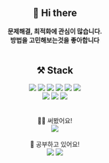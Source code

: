 <div align=center>

## 👋 Hi there
**문제해결, 최적화에 관심이 많습니다.<br>
방법을 고민해보는것을 좋아합니다**
<br>
<br>
## ⚒ Stack

  <img src="https://img.shields.io/badge/JS-F7DF1E.svg?&style=for-the-badge&logo=JavaScript&logoColor=black">
  <img src="https://img.shields.io/badge/PYTHON-3776AB.svg?&style=for-the-badge&logo=Python&logoColor=white">
  <img src="https://img.shields.io/badge/REACT-61DAFB.svg?&style=for-the-badge&logo=React&logoColor=black">   
  <img src="https://img.shields.io/badge/redux-764ABC.svg?&style=for-the-badge&logo=Redux&logoColor=white">
  <img src="https://img.shields.io/badge/CSS-1572B6.svg?&style=for-the-badge&logo=CSS3&logoColor=white">
  <img src="https://img.shields.io/badge/HTML5-E34F26.svg?&style=for-the-badge&logo=HTML5&logoColor=white"><br>
  <img src="https://img.shields.io/badge/FIREBASE-FFCA28.svg?&style=for-the-badge&logo=FireBase&logoColor=white">
  <img src="https://img.shields.io/badge/NODE-339933.svg?&style=for-the-badge&logo=Node.js&logoColor=white">
  <img src="https://img.shields.io/badge/MONGODB-47A248.svg?&style=for-the-badge&logo=MongoDB&logoColor=white">
  <br>
  <br>
  <br>
🙋‍♂️ 써봤어요!
<br>
<div align=center>
<img src="https://img.shields.io/badge/ANDROID APP-3DDC84.svg?&style=for-the-badge&logo=Android&logoColor=black">

</div>
<br>
🙈 공부하고 있어요!
<br>
  <img src="https://img.shields.io/badge/NEXT.JS-000.svg?&style=for-the-badge&logo=Next.js&logoColor=white">
  <img src="https://img.shields.io/badge/typescript-3178C6.svg?&style=for-the-badge&logo=TypeScript&logoColor=white">
</div>
